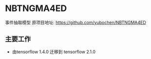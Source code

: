 # NBTNGMA4ED
事件抽取模型
原项目地址: https://github.com/yubochen/NBTNGMA4ED
## 主要工作
- 由tensorflow 1.4.0 迁移到 tensorflow 2.1.0
